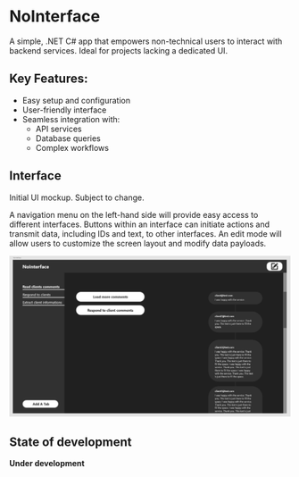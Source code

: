 # NoInterface

A simple, .NET C# app that empowers non-technical users to interact with backend services. Ideal for projects lacking a dedicated UI.

## Key Features:

* Easy setup and configuration
* User-friendly interface
* Seamless integration with:
    * API services
    * Database queries
    * Complex workflows

## Interface

Initial UI mockup. Subject to change.

A navigation menu on the left-hand side will provide easy access to different interfaces. Buttons within an interface can initiate actions and transmit data, including IDs and text, to other interfaces. An edit mode will allow users to customize the screen layout and modify data payloads.

![Interface initial layout](/Miscellaneous/interface.png "Initial interface layout")

## State of development
**Under development**